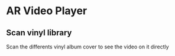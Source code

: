 # AR Video Player 

## Scan vinyl library 

Scan the differents vinyl album cover to see the video on it directly 
